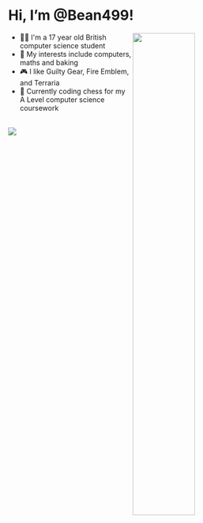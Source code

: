 # Hi, I’m @Bean499!
<img src="https://github.com/Bean499/startpage/blob/master/cat.gif" width=50% height=50% align="right">
<ul>
  <li>🧑‍🎓 I'm a 17 year old British computer science student</li>
  <li>👀 My interests include computers, maths and baking</li>
  <li>🎮 I like Guilty Gear, Fire Emblem, and Terraria</li>
  <li>🌱 Currently coding chess for my A Level computer science coursework</li>
</ul>
<br>
<img src="https://github.com/Bean499/profile-stats/blob/master/generated/languages.svg">
<!---
Bean499/Bean499 is a ✨ special ✨ repository because its `README.md` (this file) appears on your GitHub profile.
You can click the Preview link to take a look at your changes.
--->
